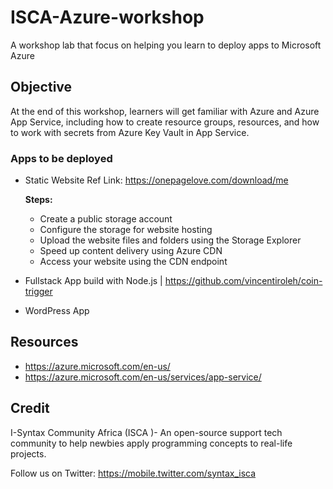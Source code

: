 # ISCA-Azure-workshop

A workshop lab that focus on helping you learn to deploy apps to Microsoft Azure

## Objective

At the end of this workshop, learners will get familiar with Azure and Azure App Service, including how to create resource groups, resources, and how to work with secrets from Azure Key Vault in App Service.

### Apps to be deployed

- Static Website
    Ref Link: https://onepagelove.com/download/me

    **Steps:**

    - Create a public storage account
    - Configure the storage for website hosting
    - Upload the website files and folders using the Storage Explorer
    - Speed up content delivery using Azure CDN
    - Access your website using the CDN endpoint

- Fullstack App build with Node.js | https://github.com/vincentiroleh/coin-trigger


- WordPress App

## Resources

- https://azure.microsoft.com/en-us/
- https://azure.microsoft.com/en-us/services/app-service/

## Credit 

I-Syntax Community Africa (ISCA )- An open-source support tech community to help newbies apply programming concepts to real-life projects.

Follow us on Twitter:
https://mobile.twitter.com/syntax_isca